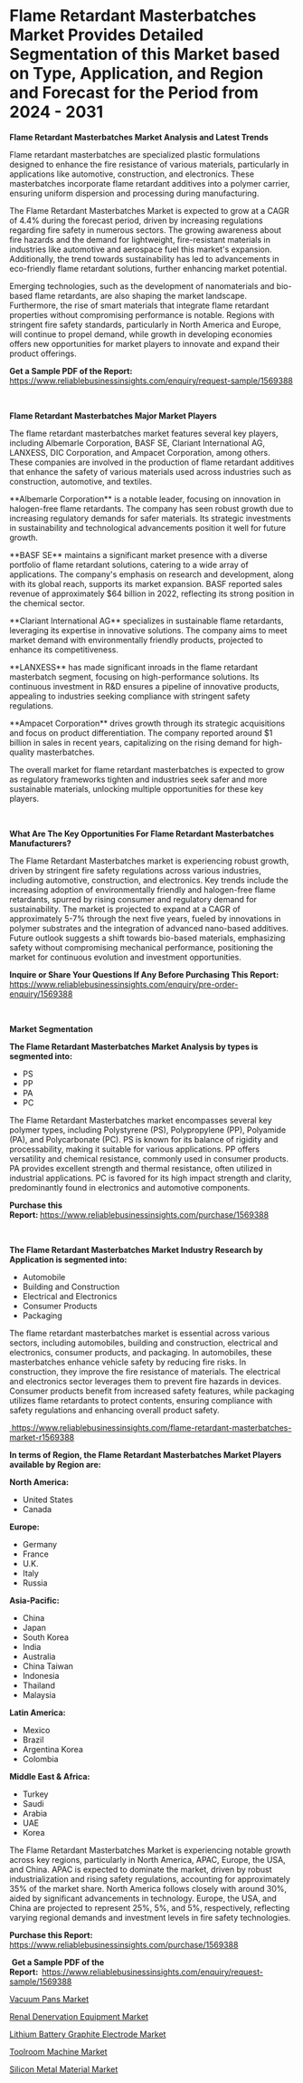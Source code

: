 <p><h1>Flame Retardant Masterbatches Market Provides Detailed Segmentation of this Market based on Type, Application, and Region and Forecast for the Period from 2024 - 2031</h1></p><p><strong>Flame Retardant Masterbatches Market Analysis and Latest Trends</strong></p>
<p><p>Flame retardant masterbatches are specialized plastic formulations designed to enhance the fire resistance of various materials, particularly in applications like automotive, construction, and electronics. These masterbatches incorporate flame retardant additives into a polymer carrier, ensuring uniform dispersion and processing during manufacturing.</p><p>The Flame Retardant Masterbatches Market is expected to grow at a CAGR of 4.4% during the forecast period, driven by increasing regulations regarding fire safety in numerous sectors. The growing awareness about fire hazards and the demand for lightweight, fire-resistant materials in industries like automotive and aerospace fuel this market's expansion. Additionally, the trend towards sustainability has led to advancements in eco-friendly flame retardant solutions, further enhancing market potential.</p><p>Emerging technologies, such as the development of nanomaterials and bio-based flame retardants, are also shaping the market landscape. Furthermore, the rise of smart materials that integrate flame retardant properties without compromising performance is notable. Regions with stringent fire safety standards, particularly in North America and Europe, will continue to propel demand, while growth in developing economies offers new opportunities for market players to innovate and expand their product offerings.</p></p>
<p><strong>Get a Sample PDF of the Report:&nbsp;</strong> <a href="https://www.reliablebusinessinsights.com/enquiry/request-sample/1569388?utm_campaign=112&utm_medium=2&utm_source=Github&utm_content=ia&utm_term=14102024&utm_id=flame-retardant-masterbatches">https://www.reliablebusinessinsights.com/enquiry/request-sample/1569388</a></p>
<p>&nbsp;</p>
<p><strong>Flame Retardant Masterbatches Major Market Players</strong></p>
<p><p>The flame retardant masterbatches market features several key players, including Albemarle Corporation, BASF SE, Clariant International AG, LANXESS, DIC Corporation, and Ampacet Corporation, among others. These companies are involved in the production of flame retardant additives that enhance the safety of various materials used across industries such as construction, automotive, and textiles.</p><p>**Albemarle Corporation** is a notable leader, focusing on innovation in halogen-free flame retardants. The company has seen robust growth due to increasing regulatory demands for safer materials. Its strategic investments in sustainability and technological advancements position it well for future growth.</p><p>**BASF SE** maintains a significant market presence with a diverse portfolio of flame retardant solutions, catering to a wide array of applications. The company's emphasis on research and development, along with its global reach, supports its market expansion. BASF reported sales revenue of approximately $64 billion in 2022, reflecting its strong position in the chemical sector.</p><p>**Clariant International AG** specializes in sustainable flame retardants, leveraging its expertise in innovative solutions. The company aims to meet market demand with environmentally friendly products, projected to enhance its competitiveness.</p><p>**LANXESS** has made significant inroads in the flame retardant masterbatch segment, focusing on high-performance solutions. Its continuous investment in R&D ensures a pipeline of innovative products, appealing to industries seeking compliance with stringent safety regulations.</p><p>**Ampacet Corporation** drives growth through its strategic acquisitions and focus on product differentiation. The company reported around $1 billion in sales in recent years, capitalizing on the rising demand for high-quality masterbatches.</p><p>The overall market for flame retardant masterbatches is expected to grow as regulatory frameworks tighten and industries seek safer and more sustainable materials, unlocking multiple opportunities for these key players.</p></p>
<p>&nbsp;</p>
<p><strong>What Are The Key Opportunities For Flame Retardant Masterbatches Manufacturers?</strong></p>
<p><p>The Flame Retardant Masterbatches market is experiencing robust growth, driven by stringent fire safety regulations across various industries, including automotive, construction, and electronics. Key trends include the increasing adoption of environmentally friendly and halogen-free flame retardants, spurred by rising consumer and regulatory demand for sustainability. The market is projected to expand at a CAGR of approximately 5-7% through the next five years, fueled by innovations in polymer substrates and the integration of advanced nano-based additives. Future outlook suggests a shift towards bio-based materials, emphasizing safety without compromising mechanical performance, positioning the market for continuous evolution and investment opportunities.</p></p>
<p><strong>Inquire or Share Your Questions If Any Before Purchasing This Report:</strong> <a href="https://www.reliablebusinessinsights.com/enquiry/pre-order-enquiry/1569388?utm_campaign=112&utm_medium=2&utm_source=Github&utm_content=ia&utm_term=14102024&utm_id=flame-retardant-masterbatches">https://www.reliablebusinessinsights.com/enquiry/pre-order-enquiry/1569388</a></p>
<p>&nbsp;</p>
<p><strong>Market Segmentation</strong></p>
<p><strong>The Flame Retardant Masterbatches Market Analysis by types is segmented into:</strong></p>
<p><ul><li>PS</li><li>PP</li><li>PA</li><li>PC</li></ul></p>
<p><p>The Flame Retardant Masterbatches market encompasses several key polymer types, including Polystyrene (PS), Polypropylene (PP), Polyamide (PA), and Polycarbonate (PC). PS is known for its balance of rigidity and processability, making it suitable for various applications. PP offers versatility and chemical resistance, commonly used in consumer products. PA provides excellent strength and thermal resistance, often utilized in industrial applications. PC is favored for its high impact strength and clarity, predominantly found in electronics and automotive components.</p></p>
<p><strong>Purchase this Report:&nbsp;</strong><a href="https://www.reliablebusinessinsights.com/purchase/1569388?utm_campaign=112&utm_medium=2&utm_source=Github&utm_content=ia&utm_term=14102024&utm_id=flame-retardant-masterbatches">https://www.reliablebusinessinsights.com/purchase/1569388</a></p>
<p>&nbsp;</p>
<p><strong>The Flame Retardant Masterbatches Market Industry Research by Application is segmented into:</strong></p>
<p><ul><li>Automobile</li><li>Building and Construction</li><li>Electrical and Electronics</li><li>Consumer Products</li><li>Packaging</li></ul></p>
<p><p>The flame retardant masterbatches market is essential across various sectors, including automobiles, building and construction, electrical and electronics, consumer products, and packaging. In automobiles, these masterbatches enhance vehicle safety by reducing fire risks. In construction, they improve the fire resistance of materials. The electrical and electronics sector leverages them to prevent fire hazards in devices. Consumer products benefit from increased safety features, while packaging utilizes flame retardants to protect contents, ensuring compliance with safety regulations and enhancing overall product safety.</p></p>
<p><a href="https://www.reliablebusinessinsights.com/flame-retardant-masterbatches-market-r1569388?utm_campaign=112&utm_medium=2&utm_source=Github&utm_content=ia&utm_term=14102024&utm_id=flame-retardant-masterbatches">&nbsp;https://www.reliablebusinessinsights.com/flame-retardant-masterbatches-market-r1569388</a></p>
<p><strong>In terms of Region, the Flame Retardant Masterbatches Market Players available by Region are:</strong></p>
<p>
    <p> <strong> North America: </strong>
        <ul>
            <li>United States</li>
            <li>Canada</li>
        </ul>
        </p> 
    <p> <strong> Europe: </strong>
        <ul>
            <li>Germany</li>
            <li>France</li>
            <li>U.K.</li>
            <li>Italy</li>
            <li>Russia</li>
        </ul>
        </p> 
    <p> <strong> Asia-Pacific: </strong>
        <ul>
            <li>China</li>
            <li>Japan</li>
            <li>South Korea</li>
            <li>India</li>
            <li>Australia</li>
            <li>China Taiwan</li>
            <li>Indonesia</li>
            <li>Thailand</li>
            <li>Malaysia</li>
        </ul>
        </p> 
    <p> <strong> Latin America: </strong>
        <ul>
            <li>Mexico</li>
            <li>Brazil</li>
            <li>Argentina Korea</li>
            <li>Colombia</li>
        </ul>
        </p> 
    <p> <strong> Middle East & Africa: </strong>
        <ul>
            <li>Turkey</li>
            <li>Saudi</li>
            <li>Arabia</li>
            <li>UAE</li>
            <li>Korea</li>
        </ul>
    </p>
    </p>
<p><p>The Flame Retardant Masterbatches Market is experiencing notable growth across key regions, particularly in North America, APAC, Europe, the USA, and China. APAC is expected to dominate the market, driven by robust industrialization and rising safety regulations, accounting for approximately 35% of the market share. North America follows closely with around 30%, aided by significant advancements in technology. Europe, the USA, and China are projected to represent 25%, 5%, and 5%, respectively, reflecting varying regional demands and investment levels in fire safety technologies.</p></p>
<p><strong>Purchase this Report: </strong><a href="https://www.reliablebusinessinsights.com/purchase/1569388?utm_campaign=112&utm_medium=2&utm_source=Github&utm_content=ia&utm_term=14102024&utm_id=flame-retardant-masterbatches">https://www.reliablebusinessinsights.com/purchase/1569388</a></p>
<p>&nbsp;<strong>Get a Sample PDF of the Report:&nbsp;&nbsp;</strong><a href="https://www.reliablebusinessinsights.com/enquiry/request-sample/1569388?utm_campaign=112&utm_medium=2&utm_source=Github&utm_content=ia&utm_term=14102024&utm_id=flame-retardant-masterbatches">https://www.reliablebusinessinsights.com/enquiry/request-sample/1569388</a></p>
<p><strong></strong></p>
<p><p><a href="https://github.com/jillie6xbkabba/Market-Research-Report-List-1/blob/main/vacuum-pans-market.md?utm_campaign=112&utm_medium=2&utm_source=Github&utm_content=ia&utm_term=14102024&utm_id=flame-retardant-masterbatches">Vacuum Pans Market</a></p><p><a href="https://www.linkedin.com/pulse/insights-renal-denervation-equipment-industry-market-financial-ssric?trk=public_post_embed_feed-article-content&utm_campaign=112&utm_medium=2&utm_source=Github&utm_content=ia&utm_term=14102024&utm_id=flame-retardant-masterbatches">Renal Denervation Equipment Market</a></p><p><a href="https://www.linkedin.com/pulse/lithium-battery-graphite-electrode-market-research-gxoac?trk=public_post_embed_feed-article-content&utm_campaign=112&utm_medium=2&utm_source=Github&utm_content=ia&utm_term=14102024&utm_id=flame-retardant-masterbatches">Lithium Battery Graphite Electrode Market</a></p><p><a href="https://github.com/c0mxahyman/Market-Research-Report-List-1/blob/main/toolroom-machine-market.md?utm_campaign=112&utm_medium=2&utm_source=Github&utm_content=ia&utm_term=14102024&utm_id=flame-retardant-masterbatches">Toolroom Machine Market</a></p><p><a href="https://www.linkedin.com/pulse/silicon-metal-material-momentum-charting-64-cagr-path-2024-2031-zic2e?utm_campaign=112&utm_medium=2&utm_source=Github&utm_content=ia&utm_term=14102024&utm_id=flame-retardant-masterbatches">Silicon Metal Material Market</a></p></p>